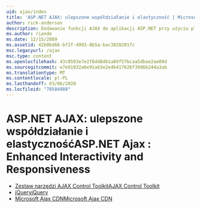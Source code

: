 ```yaml
---
uid: ajax/index
title: 'ASP.NET AJAX: ulepszone współdziałanie i elastyczność | Microsoft Docs'
author: rick-anderson
description: Dodawanie funkcji AJAX do aplikacji ASP.NET przy użyciu platformy jQuery lub zestawu narzędzi AJAX Control Toolkit. Zwiększ wydajność aplikacji Ajax przy użyciu mikro...
ms.author: riande
ms.date: 12/15/2009
ms.assetid: 42b0bd66-bf2f-4993-8b5a-bac3028201fc
msc.legacyurl: /ajax
msc.type: content
ms.openlocfilehash: 43c0593e7e2f8dd8db1a89f57bcaa5dbae2ae00d
ms.sourcegitcommit: e7e91932a6e91a63e2e46417626f39d6b244a3ab
ms.translationtype: MT
ms.contentlocale: pl-PL
ms.lasthandoff: 03/06/2020
ms.locfileid: "78584988"
---
```

# <a name="aspnet-ajax--enhanced-interactivity-and-responsiveness"></a><span data-ttu-id="74873-104">ASP.NET AJAX: ulepszone współdziałanie i elastyczność</span><span class="sxs-lookup"><span data-stu-id="74873-104">ASP.NET Ajax : Enhanced Interactivity and Responsiveness</span></span>

- [<span data-ttu-id="74873-105">Zestaw narzędzi AJAX Control Toolkit</span><span class="sxs-lookup"><span data-stu-id="74873-105">AJAX Control Toolkit</span></span>](https://go.devexpress.com/AjaxControlToolkit_ASP_Resources_ASP_AJAX_Index.aspx)
- [<span data-ttu-id="74873-106">jQuery</span><span class="sxs-lookup"><span data-stu-id="74873-106">jQuery</span></span>](http://jquery.com/)
- [<span data-ttu-id="74873-107">Microsoft Ajax CDN</span><span class="sxs-lookup"><span data-stu-id="74873-107">Microsoft Ajax CDN</span></span>](cdn/overview.md)
